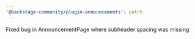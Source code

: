```yaml
---
'@backstage-community/plugin-announcements': patch
---
```


Fixed bug in AnnouncementPage where subheader spacing was missing
